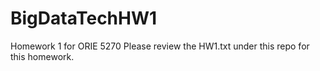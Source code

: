 # BigDataTechHW1
Homework 1 for ORIE 5270
Please review the HW1.txt under this repo for this homework.
